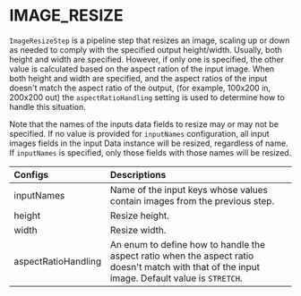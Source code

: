 # IMAGE\_RESIZE

`ImageResizeStep` is a pipeline step that resizes an image, scaling up or down as needed to comply with the specified output height/width. Usually, both height and width are specified. However, if only one is specified, the other value is calculated based on the aspect ration of the input image. When both height and width are specified, and the aspect ratios of the input doesn't match the aspect ratio of the output, \(for example, 100x200 in, 200x200 out\) the `aspectRatioHandling` setting is used to determine how to handle this situation. 

Note that the names of the inputs data fields to resize may or may not be specified. If no value is provided for `inputNames` configuration, all input images fields in the input Data instance will be resized, regardless of name. If `inputNames` is specified, only those fields with those names will be resized.

| Configs | Descriptions |
| :--- | :--- |
| inputNames | Name of the input keys whose values contain images from the previous step. |
| height | Resize height. |
| width | Resize width. |
| aspectRatioHandling | An enum to define how to handle the aspect ratio when the aspect ratio doesn't match with that of the input image. Default value is `STRETCH`.  |


